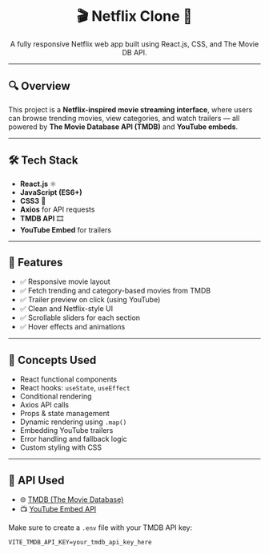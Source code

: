 <div align="center">

# 🎬 Netflix Clone 🎥  
A fully responsive Netflix web app built using React.js, CSS, and The Movie DB API.

</div>

---

## 🔍 Overview

This project is a **Netflix-inspired movie streaming interface**, where users can browse trending movies, view categories, and watch trailers — all powered by **The Movie Database API (TMDB)** and **YouTube embeds**.

---


## 🛠️ Tech Stack

- **React.js** ⚛️
- **JavaScript (ES6+)**
- **CSS3** 🎨
- **Axios** for API requests
- **TMDB API** 🎞️
- **YouTube Embed** for trailers

---

## 📸 Features

- ✅ Responsive movie layout
- ✅ Fetch trending and category-based movies from TMDB
- ✅ Trailer preview on click (using YouTube)
- ✅ Clean and Netflix-style UI
- ✅ Scrollable sliders for each section
- ✅ Hover effects and animations

---

## 🧠 Concepts Used

- React functional components
- React hooks: `useState`, `useEffect`
- Conditional rendering
- Axios API calls
- Props & state management
- Dynamic rendering using `.map()`
- Embedding YouTube trailers
- Error handling and fallback logic
- Custom styling with CSS

---

## 🔗 API Used

- 🌐 [TMDB (The Movie Database)](https://www.themoviedb.org/documentation/api)
- 📺 [YouTube Embed API](https://developers.google.com/youtube/player_parameters)

Make sure to create a `.env` file with your TMDB API key:

```env
VITE_TMDB_API_KEY=your_tmdb_api_key_here
